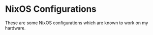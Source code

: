 # NixOS Configurations

These are some NixOS configurations which are known to work on my hardware.

